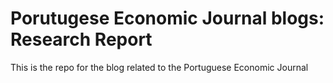 # Porutugese Economic Journal blogs: Research Report

This is the repo for the blog related to the Portuguese Economic Journal
